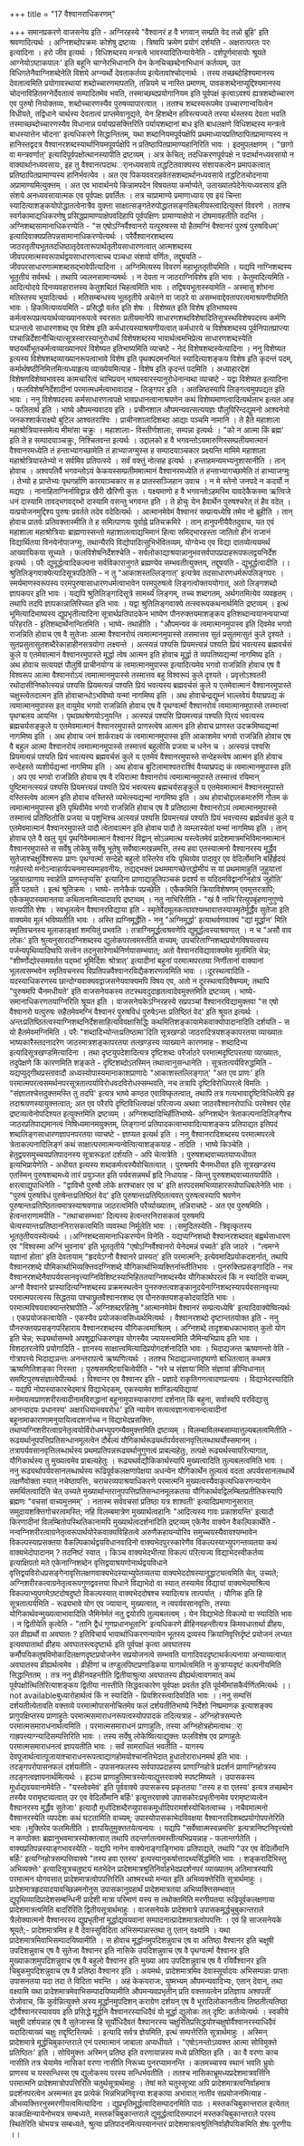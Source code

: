 +++
title = "17 वैश्वानराधिकरणम्"

+++
समानप्रकरणे वाजसनेय इति - अग्निरहस्ये "वैश्वानरं ह वै भगवान् सम्प्रति वेद तन्नो ब्रूहि' इति श्रवणादित्यर्थः । अग्निशब्दोपक्रमः कोशेषु द्रष्टव्यः । त्रिष्वपि क्रमेण प्रयोगं दर्शयति - अक्षरात्परतः परः इत्यादिना । हरो जीव इत्यर्थः । विधिशब्दस्य मन्त्रत्वे भावस्यादितिन्यायेनेति - दर्शपूर्णमासयोः श्रूयते आग्नेयोऽष्टाकपालः' इति बहूनि चाग्नेरभिधानानि येन केनचिच्छब्देनाभिधानं कर्तव्यम्, उत विधिगतेनैवाग्निशब्देनेति विशये अग्न्यर्थो देवताकर्तव्य इत्येतावांश्चोदनार्थः । तस्य तच्छब्दोहिश्यमानस्य देवतात्वमिति प्रयोगावस्थायां शब्दोच्चारणमापतति, तन्नियमे च नास्ति प्रमाणम्, पावकशब्देनाप्युद्दिश्यमानस्य चोदनाविहितमग्नेर्देवतात्वं सम्पादितमेव भवति, तस्माच्छब्दप्रयोगानियम इति पूर्वपक्षं कृत्वाऽवश्यं ह्यत्रशब्दोच्चारण एव पुरुषो नियोक्तव्यः, शब्दोच्चारणस्यैव पुरुषव्यापारत्वात् । ततश्च शब्दस्यरूपमेव उच्चारणान्वयित्वेन विधीयते, तद्विधाने चार्थस्य देवतात्वं प्राप्तमेवानूद्यते, येन हिशब्देन हविस्त्यज्यते तस्या र्थस्तस्य देवता भवति तस्माच्छब्दोच्चारणस्यैव विधानान्न पर्यायप्रसक्त्तिरिति पर्यायशब्दानां बाध इति बाधलक्षणे विधिशब्दस्य मन्त्रत्वे बाधस्यात्तेन चोदना' इत्यधिकरणे सिद्धान्तितम्, यथा शब्दानियमपूर्वपक्षेपि प्रथमाध्यायप्रतिष्ठापितप्रामाण्यस्य न हानिस्तद्वदत्र वैश्वानरशब्दस्यार्थानियमपूवर्पक्षेपि न प्रतिष्ठापितप्रामाण्यहानिरिति भावः । इदमुपलक्षणम् । "छागो वा मन्त्रवर्णात्' इत्यादिपूर्वपक्षोत्थानस्यापीति द्रष्टव्यम् । अत्र केचित्; तदधिकरणपूर्वपक्षे न पदार्थानध्यवसायो न वाक्यार्थानध्यवसायः, इह तु वैश्वानरपदाथर्ानध्यवसाये तद्धटितवाक्यस्य संशायकत्वेन प्रमापकत्वात् प्रतिष्ठापितप्रामाण्यस्य हानिर्भवत्येव । अत एव पिकयववराहवेतसशब्दार्थानध्यवसाये तद्धटितचोदनाया अप्रामाण्यमित्युक्त्तम् । अत एव भावार्थनये किन्नामपदेन विषयतया कर्मार्प्यते, उताख्यातपेदेनेत्यध्यवसाय इति संशये अनध्यवसायात्मक एव पूर्वपक्षः प्रवर्तितः । तत्र चाप्रामाण्ये प्रमाणाध्याय एव इयं चिन्ता स्यादित्याशङ्कयोपोद्धातत्वेनात्रैव युक्त्ता साक्षात्सङ्गतेरुपोद्धातसङ्गतिबलीयस्त्वादित्युक्त्तं विवरणे । ततश्च स्वर्गकामाद्यधिकरणेषु प्रसिद्धप्रामाण्याक्षेपवदिहापि पूर्वपक्षिणः प्रामाण्याक्षेपो न दोषमावहतीति वदन्ति । अग्निशब्दसामानाधिकरण्येति - "स एषोऽग्निर्वैश्वानरो यत्पुरुषस्स यो हैतमग्निं वैश्वानरं पुरुषं पुरुषविधम्' इत्यादिवाक्यप्रतिपन्नसामानाधिकरण्येत्यर्थः । परैर्वैश्वानरशब्दस्य जाठरतृतीयभूततदधिष्ठातृदेवतारूपार्थतृतीयसाधारणत्वात् आत्मशब्दस्य जीवपरमात्मस्वरूपार्थद्वयसाधारणत्वाच्च पञ्चधा संशयो वर्णितः, तद्दूषयति - जीवपरसाधारणात्मशब्दसद्भावेपीत्यादिना । अग्निमित्यस्य विवरणं महाभूततृतीयमिति । यद्यपि नाग्निशब्दस्य भूतृतीयं सर्वमर्थः । तथापि ज्वलनसामान्यमर्थः । न देवता न जाठराग्निविशेष इति भावः । केतुमादित्यमिति - आदित्योदये दिनव्यवहारात्तस्य केतुशब्दितं चिहत्वमिति भावः । तद्विषयभूतास्स्यामेति - अस्मासु शोभना मतिस्तस्य भूयादित्यर्थः । मतिसम्बन्धस्य भूततृतीये अचेतने वा जाठरे वा असम्भवाद्देवतापरत्वमाश्रयणीयमिति भावः । हिकमित्यव्ययमिति - प्रसिद्धौ वर्तत इति शेषः । विशेष्यत इति विशेष इतिभाष्यस्य कर्मत्वरूपप्रत्ययार्थव्याख्यानरूपत्वे स्वरसतः प्रतीयमानेपि साधारणशब्दविशेषादितिसूत्रस्थविशेषपदस्य कर्मणि घञन्तत्वे साधारणशब्द एव विशेष इति कर्मधारयस्याश्रयणीयत्वात् कर्मधारये च विशेषशब्दस्य पूर्वनिपातप्राप्त्या पश्चान्निर्देशानौचित्यात्सूत्रस्वारस्यानुरोधार्थं विशेषशब्दस्य भावार्थत्वमभिप्रेत्य साधारणशब्दस्येति षष्ठयर्थीभूतकर्मत्वव्याख्यानपरं विशेष्यत इतिभाष्यमिति व्याचष्टे - नेदं विशेषशब्दस्येत्यादिना । ननु विशेष्यत इत्यस्य विशेषशब्दव्याख्यानरूपत्वाभावे विशेष इति पृथक्पदमनन्वितं स्यादित्याशङ्कय विशेष इति कृदन्तं पदम्, कर्मार्थषष्ठीनिमित्तमित्यध्याहृत्य व्याख्येयमित्याह - विशेष इति कृदन्तं पदमिति । अध्याहारदेशं विशेषणविशेष्यभावस्य कामचारित्वं चाभिप्रयन् भाष्यस्वारस्यानुरोधेनान्यथा व्याचष्टे - यद्वा विशेष्यत इत्यादिना । फलविशेषनिर्देशादीनां परमात्मधर्मत्वाभावादाह - लिङ्गपर इति । अतन्निष्ठस्यापि लिङ्गत्वमुपपद्यत इति भावः । ननु विशेषपदस्य कर्मसाधारणत्वपक्षे भावप्रधानत्वानाश्रयणेन कथं विशेष्यमाणत्वादित्यर्थलाभ इत्यत आह - फलितार्थ इति । भाष्ये औपमन्यवादय इति । प्रचीनशाल औपमन्यवत्सत्ययज्ञः पौलुपिरिन्दद्युमनो आश्वनेयो जनकश्शार्कराक्ष्यो बुटिल आश्वतराश्विः । प्राचीनशालादिशब्दा आद्याः पञ्चमि नामानि । ते हैते महाशाला महाश्रोत्रियास्समेत्य मीमांसा चक्रुः । महाशालाः- विस्तीर्णशालाः, सम्पन्ना इत्यर्थः । "को न आत्मा किं ब्रह्म' इति ते ह सम्पादयाञ्चक्रुः, निश्चितवन्त इत्यर्थः । उद्दालको ह वै भगवन्तोऽयमारुणिस्सम्प्रतीयमात्मानं वैश्वानरमध्येति तं हन्ताभ्यागच्छामेति तं हाभ्याजग्मुस्स ह सम्पादयाञ्चकार प्रक्ष्यन्ति मामिमे महाशाला महाश्रोत्रियास्तेभ्यो न सर्वमिव प्रतिपत्स्ये । सर्वं वक्त्तुं नोत्सह इत्यर्थः । हन्ताहमन्यमभ्यनुशासानीति । तान् होवाच । अश्वपतिर्वै भगवन्तोऽयं केकयस्सम्प्रतीममात्मानं वैश्वानरमध्येति तं हन्ताभ्यागच्छामेति तं हाभ्याजग्मुः । तेभ्यो ह प्राप्तेभ्यः पृथगर्हाणि कारयाञ्चकार स ह प्रातस्सञ्जिहान उवाच । न मे स्तेनो जनपदे न कदर्यो न मद्यपः । नानाहिताग्निर्नाविद्वान्न खैरी खैरिणी कुतः । यक्ष्यमाणो ह वै भगवन्तोऽहमस्मि यावदेकैकस्मा ऋत्विजे धनं दास्यामि तावद्भगवद्य्भो दास्यामि वसन्तु भगवन्त इति । ते होचुः येन हैवार्थेन पुरुषश्चरेत् तं हैव वदेत् । यत्प्रयोजनमुद्दिश्य पुरुषः प्रवर्तते तदेव वदेदित्यर्थः । आत्मानमेवेमं वैश्वानरं सम्प्रत्यध्येषि तमेव नो ब्रूहीति । तान् होवाच प्रातर्वः प्रतिवक्त्तास्मीति ते ह समित्पाणयः पूर्वाह्ने प्रतिचक्रमिरे । तान् हानुपनीयैवैतदुवाच, यत एवं महाशाला महाश्रोत्रियाः ब्राह्मणास्सन्तो महाशालत्वाद्यभिमानं हित्वा समिद्भारहस्ता जातितो हीनं राजानं विद्यार्थितया विनयेनोपाजग्मुः, तथान्यैरपि विद्योपादित्सुभिर्भवितव्यम्, योग्येभ्य एव विद्या दातव्येत्ययमर्थ आख्यायिकया सूच्यते । फलविशेषनिर्देशश्चेति - सर्वलोकाद्याश्रयान्नानुभवसर्वपापप्रदाहरूपफलद्वयनिर्देश इत्यर्थः । परैः द्युमूर्द्धत्वादिकल्पना सर्वविकारानुगते ब्रह्मण्येव सम्भवतीत्युक्त्तम्, तद्दूषयति - द्युभूर्द्धत्वादीति ।।श्रुतिलिङ्गवाक्येत्यादिसूत्रपठितेति - न तु "आकाशस्तल्लिङ्गात्' इत्यत्रेव तदसाधारणधर्मरूपलिङ्गपरः । स्मर्यमाणस्वरूपस्य परमपुरुषासाधारणधर्मत्वाभावेन परमपुरुषत्वे लिङ्गत्वोक्तययोगात्, अतो लिङ्गशब्दो ज्ञापकपर इति भावः । यद्यपि श्रुतिलिङ्गादिसूत्रे सामर्थ्यं लिङ्गम्, तच्च शब्दगतम्, अर्थगतमित्येव व्यवहृतम् । तथापि तदपि ज्ञापकान्नातिरिच्यत इति भावः । यद्वा श्रुतिलिङ्गवाक्ये तत्स्वरूपकथनार्थमिति द्रष्टव्यम् । इत्थं भूमित्यादिभाष्यस्य द्युप्रभृतीत्यादिना सूत्रार्थप्रतिपादकेन भाष्येण पौनरुक्तयमाशङ्कय इतिशब्दान्वयानन्वयाभ्यां परिहरति - इतिशब्दार्थेनान्वितमिति । भाष्ये- तथाहीति । "औपमन्यव कं त्वमात्मानमुपास्व इति दिवमेव भगवो राजन्निति होवाच एष वै सुतेजाः आत्मा वैश्वानरोयं त्वमात्मानमुपास्से तसमात्तव सुतं प्रसुतमासुतं कुले दृश्यते । सुतप्रसुतासुतशब्दैरेकाहाहीनसत्रयोगा लक्ष्यन्ते । अत्स्यन्नं पश्यसि प्रियमत्त्यन्नं पश्यति प्रियं भवत्यस्य ब्रह्मवर्चसं कुले य एतमेवात्मानं वैश्वानरमुपास्ते मूर्द्धा त्वेष आत्मन इति होवाच मूर्द्धा ते व्यपतिष्यद्यन्मां नागमिष्य इति । अथ होवाच सत्ययज्ञं पौलुषिं प्राचीनयोग्य कं त्वमात्मानमुपास्स इत्यादित्यमेव भगवो राजन्निति होवाच एष वै विश्वरूप आत्मा वैश्वानरोऽयं त्वमात्मानमुपास्से तस्मात्तव बहु विश्वरूपं कुले दृश्यते । प्रवृत्तोऽश्वतरी रथोदासीनिष्कोत्स्यन्नं पश्यसि प्रियमत्यन्नं पश्यति प्रियं भवत्यस्य ब्रह्मवर्चसं कुले य एतमेवात्मानं वैश्वानरमुपास्ते चक्षुस्त्वेतदात्मन इति होवाचान्धोऽभविष्यो यन्मां नागमिष्य इति । अथ होवाचेन्द्रद्युम्नं भाल्लवेयं वैयाघ्रपद्य कं त्वमात्मानमुपास्स इत् वायुमेव भगवो राजन्निति होवाच एष वै पृथग्वर्त्मा वैश्वानरोयं त्वमात्मानमुपास्से तस्मात्त्वां पृथग्बलय आयन्ति । पृथग्रथश्रेणयोऽनुयन्ति । अत्स्यन्नं पश्यसि प्रियमत्त्यन्नं पश्यति पि्रयं भवत्यस्य ब्रह्मचर्यसङ्कुले य एतमेवमात्मानं वैश्वानरमुपास्ते प्राणस्त्वेष आत्मन इति होवाच प्राणस्त उदक्रमिष्यद्यन्मां नागमिष्य इति । अथ होवाच जनं शार्कराक्ष्य कं त्वमात्मानमुपास्स इति आकाशमेव भगवो राजन्निति होवाच एष वै बहुल आत्मा वैश्वानरोयं त्वमात्मानमुपास्से तस्मात्त्वं बहुलोसि प्रजया च धनेन च । अत्स्यन्नं पश्यसि प्रियमत्यन्नं पश्यति प्रियं भवत्यस्य ब्रह्मवर्चसं कुले य एतमेवं वैश्वानरमुपास्ते सन्देहस्त्वेष आत्मन इति होवाच सन्देहस्ते व्यशीर्यद्यन्मां नागमिष्य इति । अथ होवाच बुटिलामाश्वतराश्विं वैय्याघ्रपद्य कं त्वमात्मानमुपास्स इति । अप एव भगवो राजन्निति होवाच एष वै रयिरात्मा वैश्वानरोयं त्वमात्मानमुपास्ते तस्मात्त्वं रयिमान् पुष्टिमानत्स्यन्नं पश्यसि प्रियमत्त्यन्नं पश्यति प्रियं भवत्यस्य ब्रह्मचर्यसङ्कुले य एतमेवमात्मानं वैश्वानरमुपास्ते वस्तिस्त्वेष आत्मन इति होवाच वस्तिस्ते व्यभेत्स्यद्यन्मां नागमिष्य इति । अथ होवाचोद्दालकमारुणिं गौतम कं त्वमात्मानमुपास्स इति पृथिवीमेव भगवो राजन्निति होवाच एष वै प्रतिष्ठात्मा वैश्वानरोऽयं त्वमात्मानमुपास्से तस्मात्त्वं प्रतिष्ठितोसि प्रजया च पशुभिश्च अत्स्यन्नं पश्यसि प्रियमत्त्यन्नं पश्यति प्रियं भवत्त्यस्य ब्रर्ह्मवर्चसं कुले य एतमेवमात्मानं वैश्वानरमुपास्ते पादौ त्वेतावात्मन इति होवाच पादौ ते व्यम्लास्येतां यन्मां नागमिष्य इति । तान् होवाच एते वै खलु यूयं पृथगिवेममात्मानं वैश्वानरं विद्वान् सोऽन्नमात्थ यस्त्वेतमेवं प्रादेशमात्रमभिविमानमात्मानं वैश्वानरमुपास्ते स सर्वेषु लोकेषु सर्वेषु भूतेषु सर्वेष्वात्मखन्नमत्ति, तस्य हवा एतस्यात्मनो वैश्वानरस्य मूर्द्धैव सुतेजाश्चक्षुर्विश्वरूपः प्राणः पृथग्वर्त्मा सन्देहो बहुलो वस्तिरेव रयिः पृथिव्येव पादावुर एव वेदिर्लोमानि बर्हिर्हृदयं गार्हपत्त्यो मनोऽन्वाहार्यपचनमास्यमाहवनीयः, तद्यद्भक्त्तं प्रथममागच्छेत्तद्धोमीयं स यां प्रथमामाहुतिं जुहुयात्तां जुहुयात्प्राणाय स्वाहेति प्राणस्तृप्यसि' इत्यादिना प्राणाद्याहुतिपञ्चकं प्रदर्श्य स यदिदमविद्वानग्निहोत्रं जुहोति' इति पठ्यते । इत्थं श्रुतिक्रमः । भाष्ये- तानेकैकं पप्रच्छेति । एकैकमिति क्रियाविशेषणम् एवमुत्तरत्रापि; एकैकमुपास्यमानतया कथितानामित्यादावपि द्रष्टव्यम् । नतु नाभिरितीति - "खं वै नाभि'रित्युपबृंहणानुगुण्ये सत्यपीति शेषः । स्वभूलत्वेन वैश्वानरविद्याया इति - स्मृतेर्वेदमूलकत्वावश्यम्भावात्तस्यास्मृतेर्मूर्द्धैव सुतेजा इति वाक्यमेव मूलं भविष्यतीति भावः । अस्ति ह्यग्निमूर्द्धेति - ननु "अग्निमूर्द्धा' इत्याथर्वणवाक्यं "द्यां मूर्द्धान' मिति स्मृतिवचनस्य मूलाकाङ्क्षां शमयितुं प्रभवति । तत्राग्निमूर्द्धत्वश्रवणेपि द्युमूर्द्धत्वस्याश्रवणात् । न च "असौ वाव लोकः' इति श्रुत्यनुसारादग्निशब्दस्य द्युलोकपरत्वमस्तीति वाच्यम्; उपचरिताग्निशब्दप्रयोगविषयत्वस्य पर्जन्यपृथिव्यादिष्वपि सत्त्वेन तदनुसारेणार्थनिर्णयासम्भवात्; अतो वैश्वानरविद्यावाक्यमेव मूलमिति चेन्न; "शीर्ष्णोद्योस्समवर्तत पद्य्भां भूमिर्दिशः श्रोत्रात्' इत्यादीनां बहूनां परमात्मपरतया निर्णीतानां वाक्यानां भूलत्वसम्भवेन स्मृतिवचनस्य विप्रतिपन्नवैश्वानरविद्यैकशरणत्वमिति भावः ।।दूरस्थत्वादिति - यदस्याधिकरणस्य छान्दोग्यवाक्यवद्वाजसनेयवाक्यमपि विषय एव, अतो न दूरस्थत्वादिवैषम्यम्; तथापि "पुरुषमपि चैनमधीयते' इति वाजसनेयकस्य तटस्थवदुदाहृतत्वादेवमुक्त्तमिति द्रष्टव्यम् । भाष्ये- समानाधिकरणतयाग्निरिति श्रूयत इति । वाजसनेयकेऽग्निरहस्ये सप्रपञ्चां वैश्वानरविद्यामुक्तवा "स एषो वैश्वानरो यत्पुरुषः सहैतमेवमग्निं वैश्वानरं पुरुषविधं पुरुषेऽन्तः प्रतिष्ठितं वेद' इति श्रूयत इत्यर्थः । अन्तःप्रतिष्ठितत्वस्याग्निशब्दनिर्देशसाहित्यविवक्षासिद्धिः कथमितिशङ्कायामेकवाक्योपादानादिति दर्शयति - स यो हैतमेवमग्निमिति । परैः "शब्दादिभ्योन्तःप्रतिष्ठामा'दिति सूत्रखण्डो जाठरादित्रयशङ्कापरतया व्याख्यातः भाष्यकारैस्तदनादरेण जाठरमात्रशङ्कापरतया तत्खण्डस्य व्याख्याने कारणमाह - शब्दादिभ्य इत्यादिसूत्रखण्डमित्यादिना । तथा दृष्टयुपदेशादित्यत्र दृष्टिशब्दः परैर्जाठरे परमात्मदृष्टिपरतया व्याख्यातः, तदुपेक्षणे किं कारणमिति शङ्कते - दृष्टिशब्दोऽतस्मिन् तथात्वानुसन्धानेति । सूत्रतात्पर्यविरुद्धमिति - यद्यप्युद्गीथप्रस्तावादौ अध्यस्योपास्यमानाकाशप्राणादेः "आकाशस्तल्लिङ्गात्' "अत एव प्राणः' इति परमात्मपरत्वसमर्थनपरसूत्रतात्पर्याविरोधवदविरोधस्सम्भवति, नच तत्रापि दृष्टिविरोधिपरत्वे विमतिः । "संज्ञातश्चेत्तदुक्त्तमस्ति तु तदपि' इत्यत्र भाष्ये कण्ठत एवाविष्कृतत्वात्, तथापि तत्र गत्यभावाद्दृष्टिविधित्वेपि इह तदाश्रयणस्यायुक्त्तत्वात्; अत एव परैरपि दृष्टिविधित्वपक्षं परित्यज्य अथवा जाठरवैश्वानरोपाधिः परमेश्वर एवेह द्रष्टव्यत्वेनोपदिश्यत इत्युक्त्तमिति द्रष्टव्यम् । अग्निशब्दादिभिर्हीतिभाष्ये- अग्निशब्देन त्रेताकल्पनादिलिङ्गैश्च जाठरप्रतिपाद्यमानत्वं निषिध्यमानमयुक्त्तम्, लिङ्गानां प्रतिपादकत्वाभावादित्याशङ्कय प्रतिपाद्यत इतिपदं शब्दलिङ्गसाधारणज्ञापनपरतया व्याचष्टे - ज्ञाप्यत इत्यर्थ इति । ननु वैश्वानरादिशब्दस्य परमात्मपरत्वे त्रेताकल्पनादिलिङ्गं कथं साक्षात्परमात्मन्यन्वेत्वित्याशङ्कयाह - तदिति । भाष्ये किञ्चेति । हेतुद्वयसमुच्चयप्रतिपादनस्य सूत्रारूढतां दर्शयति - अपि चेत्यत्रेति । पुरुषशब्दवाच्यतयाप्यधीयत इत्यभिप्रायेणेति - अधीयत इत्यस्य शब्दकर्मत्वस्यैवोचितत्वात् । पुरुषमपि चैनमधीयत इति सूत्रखण्डस्य एतस्मिन् पुरुषशब्दमध्ये तारं प्रयुञ्जत इति पर्यवसन्नमर्थं हृदि निधायाह - किन्तु पुरुषशब्दवाच्यतयापीति । क्षरत्वाद्युपाधिनेति - "द्वाविभौ पुरुषौ लोके क्षरश्चाक्षर एव च' इति क्षरपदसमभिव्याहाररूपोपाधिबलेनेति भावः । "पुरुषं पुरुषविधं पुरुषेन्तःप्रतिष्ठितं वेद' इति पुरुषान्तःप्रतिष्ठितत्ववत् पुरुषत्वस्यापि श्रवणेन पुरुषान्तःप्रतिष्ठितत्वमात्रस्याश्रवणान्न जाठरत्वमिति परैर्व्याख्यातम्, तन्निराचष्टे - अत एव पुरुषमिति । हेत्वन्तराणामपीति - "तथाचासम्भवा' दित्यस्य हेत्वन्तरनिरासकत्वं पुरुषमपि चेत्यस्यान्तःप्रतिष्ठाननिरासकत्वमिति व्यवस्था निर्मूलेति भावः ।।समुदितस्येति - त्रिवृत्कृतस्य भूततृतीययस्येत्यर्थः ।।अग्निशब्दसामानाधिकरण्येन विनेति - यद्यप्यग्निशब्दो वैश्वानरशब्दवत् बह्वर्थसाधारण एव "विश्वस्मा अग्निं भुवनाय' इति भूततृतीये "एषोऽग्निर्वैश्वानरो येनेदमन्नं पच्यते' इति जाठरे । "त्वमग्ने यज्ञानां होता' इति देवतायाम् "हृदयेऽग्नौ वैश्वानरे प्रास्यत्' इति परमात्मनि; इत्येवमादिप्रयोकदशर्नात्, तथापि वैश्वानरशब्दे यौमिकार्थाभिव्यक्त्तिवदग्निशब्दे यौगिकार्थाभिव्यक्त्तिर्नास्तीतिभावः । पुनरुक्त्तिप्रसङ्गादिति - नच वैश्वानरशब्देनैवापर्यवसानवृत्त्याग्निविशिष्टस्याभिहिततयाग्निशब्दस्यैव यौगिकार्थपरत्वं किं न स्यादिति वाच्यम्, अग्नौ वैश्वानरे प्रास्यादित्यग्निशब्दस्य प्रक्रमस्थत्वेन पुनरुक्त्तत्वशङ्कानुदयेनाग्निशब्दस्यापर्यवसानवृत्त्या परमात्मपरत्वस्य सिद्धतया पश्चाछ्रुतवैश्वानरशब्द एव पौनरुक्तयशङ्कोदयादिति भावः । परमात्मविषयवाक्यान्तरेष्वपीति - अग्निशब्दरहितेषु "आत्मानमेवेमं वैश्वानरं सम्प्रत्यध्येषि' इत्यादिवाक्येष्वित्यर्थः । एकप्रयोजकत्वायेति - एकस्यैव प्रयोजकत्वसिध्यर्थमित्यर्थः । वैश्वानरशब्दो दृष्टान्ततयोक्त इति - ननु पौनरुक्तयप्रसङ्गपरिहाराय वैश्वानरशब्दस्य यौगिकत्वमाश्रितम् । अग्निशब्दे तादृशबाधकाभावात् कुतो योग इति चेन्न; रूढ्यर्थासम्भवे अपशूद्राधिकरणइव योगस्यैव ज्यायस्त्वमिति जैमिन्यभिप्राय इति भावः । विशदतरत्वेपि प्रयोगादिति - ज्ञानस्य साक्षात्त्वमित्यादिप्रयोगदर्शनादिति भावः । भिदाद्यजन्त ऋष्यणन्तो वेति - गोत्रापत्त्ये भिदाद्यञन्तः अनन्तरापत्ये ऋष्यणित्यर्थः । ततश्च भिदाद्यञन्तादृष्यणो बाधितत्वात् कथमत्र ऋष्यणितिशङ्का निरस्ता । पुरुषसमष्टिवाचित्वेपीति - "नरे च संज्ञाया'मिति संज्ञायां ङीप्विधानात् समष्टिपुरुषसंज्ञात्वेपीत्यर्थः । विश्वानर एव वैश्वानर इति - प्रज्ञादे राकृतिगणत्वादणप्रत्ययः । विद्याभेदस्यादिति - यद्यपि नोपास्याकारभेदमात्रं विद्याभेदकम्, एकस्यामेव शाण्डिल्यविद्यायां मनोमयत्वप्राणशरीरत्वादीनामविरुद्धानां बहूनामुपास्याकाराणां दर्शनात् किं बहुना, सर्वास्वपि परविद्यासु आनन्दादयः प्रधानस्य' अक्षरधियान्त्ववरोधः' इति न्यायेन सत्यत्वज्ञानत्वानन्दत्वादीनां बहूनामाकाराणामनुयायित्वदशर्नाच्च न विद्याभेदप्रसक्त्तिः, तथाप्यग्निशरीरत्वाग्रनेतृत्वयोर्विरोधमभ्युपगम्यैवमुक्त्तमिति द्रष्टव्यम् । विलम्बाविलम्बसाम्यात्तुल्यबलत्वमितीति - रूढ्यर्थानुपपत्तिप्रतिसन्धानमूलत्वेन दौर्बल्यं यौगिकार्थरूढ्यर्थापर्यवसानवृत्तिलब्धाथर्योस्समानम् । तत्रापर्यवसानवृत्तिलब्धार्थस्य प्रथमप्रतिपन्नरूढ्यर्थानुगुणत्वं प्राबल्यहेतुः, तत्पक्षे रूढ्यर्थस्यापरित्यागात्, यौगिकार्थस्य तु मुख्यत्वमेव प्राबल्यहेतुः । रूढ्यथर्वद्यौकिकार्थस्यापि मुख्यत्वादिति तुल्यबलत्वमिति भावः । ननु रूढ्यर्थापर्यवसानलब्धार्थस्य रूढिपूर्वकलक्षणापेक्षया अधन्येन यौगिकार्थेन तुल्यत्वं वदता अपर्यवसानलब्धार्थे लक्षणैवोक्ता स्यात् नचेष्ठापत्तिः, चराचरव्यपाश्रयाधिकरणे परमात्मनि मुख्यत्वस्यैवाकृत्यधिकरणन्यायेन समर्थितत्वादिति चेत् उच्यते मुख्यार्थान्तरानुपपत्तिप्रतिसन्धानमूलकतया यौगिकार्थवद्विलम्बितप्रतीतिकस्यापि ब्रह्मणः "वचसां वाच्यमुत्तमम्' । नतास्म सर्ववचसां प्रतिष्ठा यत्र शाश्वती' इत्यादिप्रमाणानुसारात् समुदायशक्त्तिगोचरत्वमस्ति; नहि विलम्बमात्रेण मुख्यार्थत्वहानिः "आदित्यस्य गावः प्रकाशयन्ति' इत्यादौ किरणादीनां विलम्बितोपस्थितिकानामपि मुख्यार्थत्वदर्शनादिति द्रष्टव्यम् एकेनैव वाक्येन वैकल्पिकार्थेति - नन्वग्निशरीरत्वाग्रनेतृत्वरूपार्थयोरेकवाक्यविहितत्वे अरुणैकहायन्योरिव समुच्चयस्यैवावश्यम्भावेन विकल्पस्याप्रसक्तया वैकल्पिकार्थद्वयविधानवादिनो वाक्यभेदपुरस्कारेणैव विकल्पस्याभ्युपगन्तव्यतया कथं वाक्यभेदोपादानम् ? तदनिष्टं स्यात् । किञ्च वाक्यभेदभीत्या विकल्पं परित्यज्य विद्याभेदस्वीकर्तव्य इत्याक्षिपतो मते एकेनाग्निशब्देन वृत्तिद्वयाश्रयणोनार्थद्वयविधाने वृत्तिद्वयविरोधप्रसङ्गेनावृत्तिलक्षणवाक्यभेदस्याभ्युपेतव्यतया वाक्यभेददोषस्यानुद्धाट्यत्वमिति चेत्, उच्यते; अग्निशरीरकत्वाग्रनेतृत्वरूपगुणद्ववत्तया विधाने विद्याभेदो वा स्यात् तस्यामेव विद्यायां वाक्यभेदमाश्रित्य विकल्पाभ्युपगमेऽष्टदोषदुष्टो विकल्पस्यात् वाक्यभेददोषश्च स्यादित्यत्र तात्पर्यात् । यौगिक इति हि सूत्रतात्पर्यमिति - रूढ्यभावे योग एव ज्यायान्, मुख्यत्वात्, न त्वपर्यवसानवृत्तिः, तस्याः योगिकार्थवन्मुख्यत्वाभावादिति जैमिनेर्मतं नतु द्वयोरपि तुल्यबलत्वम् । येन विद्याभेदो विकल्पो वा स्यादिति भावः । न द्वितीयेति कृत्वेति - "तानि द्वैधं गुणप्रधानभूतानि' इत्यधिकरणे व्रीहिनवहन्तीत्यत्र किमवधातार्था व्रीहयः, उत व्रीह्यर्थो वा अवघातः ? इतिविचार्य भावार्थाधिकरणन्यायेन भूतस्य द्रव्यस्य क्रियानिवृत्तिर्दृष्टं प्रयोजनं लभ्यत इत्यवघातार्था व्रीहयः अवघातस्त्वदृष्टार्थः इति पूर्वपक्षं कृत्वा अवघातस्य कर्मौपयिकतुषविमोकादिलक्षणदृष्टप्रयोजनेन सप्रयोजनत्वे सम्भवति यागादिवददृष्टाथर्कल्पनाया अन्याय्यत्वात् अवघातस्य व्रीह्यर्थत्वमेव । व्रीहीणां च तण्डुलपिष्टप्रणाडिकया यागार्थत्वमिति न कुत्राप्यदृष्टं कल्पनीयमिति सिद्धान्तितम् । तत्र ननु व्रीहीनवहन्तीति द्वितीयाश्रुत्या अवघातस्य व्रीह्यर्थत्वावगमात् कथं पूर्वपक्षोत्थितिरित्याशङ्कय द्वितीया नास्तीति सिद्धवत्कारेण पूर्वपक्षः प्रवर्तत इति पूर्वमीमांसकैर्वर्णितमित्यर्थः ।।not availableबुध्यारोहार्थत्वं किं न स्यादिति - प्रियशिरस्त्वादिवदिति भावः ।।ननु सम्पत्तिं दर्शयतीत्येतावति वक्त्तव्ये परमात्मोपासनोचितमेव फलं दर्शयतीतिभाष्ये निर्देशो निष्प्रमाणक इत्याशङ्क्य प्रागुपक्षिप्तस्य प्राणाहुतेः परमात्मसमाराधनरूपत्वस्योपपादकं तदित्यत्राह - अग्निहोत्रसम्पत्तेः परमात्मसमाराधनार्थत्वमिति । परमात्मसमाराधनं प्राणाहुतिः, तस्या अग्निहोत्रहोमत्वाथर्ा गाह्रपत्त्याग्न्यादिसम्पत्तिरिति भावः । तस्य सर्वेषु लोकेष्वित्याद्युक्त्तः फलविशेष एव प्राणाहुतेः परमात्मसमाराधनत्वं ज्ञापयतीति भावः । सर्वं सामराधितं भवतीति - यागस्य देवपूजार्थत्वात्पूजायाश्चाराधनरूपत्वाद्यागहोमयोश्चानतिभेदात् हुधातोराराधनमर्थ इति भावः । तदङ्गपरोपासनफलं दर्शयतीति - उपासनफलस्य सर्वपापप्रदाहस्य प्राणाग्निहोत्रे प्रदर्शनं प्राणाग्निहोत्रस्य तदङ्गत्वज्ञापनार्थमित्यर्थः । इदञ्च प्राणाहुतिमात्रस्येत्याद्युत्तरवाक्ये स्पष्टमिष्यते । उपासकस्य मूर्धाद्यवयवानामेवेति - "यस्त्वेवमेवं' इति पूर्ववाक्ये उपासकस्य प्रकृततया "तस्य ह वा एतस्य' इत्यत्र तच्छब्देन तस्यैव परामृष्टव्यत्वात् उर एव वेदिर्लोमानि बर्हिः' इत्युत्तरवाक्ये उपासकोरःप्रभृतीनामेव परामृष्टव्यत्वेन वैश्वानरस्य मूर्द्धैव सुतेजाः' इत्यादौ मूर्धादिशब्दैरप्युपासकमूर्धादिपरामर्शस्योचितत्वाच्च । नचैवमात्मनो वैश्वानरस्येति व्यपदेशः कथं घटतामिति वाच्यम्; उपास्योपासकाभेदविवक्षया वैश्वानरादिशब्दप्रयोगोपपत्तेरिति भावः ।मुक्तिरेव फलमितीति । ज्ञापयितुमुक्त्ततयेत्यन्वयः । यद्यपि "सर्वेष्वात्मस्वन्नमत्ति' इत्यत्रानिष्टनिवृत्त्यंशो न कण्ठोक्तः ब्रह्मानुभवमात्रस्योक्तत्वात् तथापि तदन्तर्गतत्वमस्तीत्यभिप्रयन्नाह - फलान्तर्गतेति । वाक्यप्रतिपन्नस्याङ्गभावस्येति - यद्यपि नानेन वाक्येनाङ्गाङ्गिभावः प्रतिपाद्यते, तथापि "उर एव वेदिर्लोमानि बर्हिः' इत्यग्निहोत्रसम्पत्तिवाक्ये "तस्य हवा एतस्य' इत्यस्यानुकर्षात्तादथ्यर्सिद्धमिति भावः । शङ्करादिभिस्तु अभिव्यक्त्तेः' इत्यादिसूत्रचतुष्टयं मतभेदेन प्रादेशमात्रश्रुतिनिर्वाहभेदप्रदर्शनपरं व्याख्यातम् अतिमात्रस्यापि परमात्मन योगवसात् प्रादेशमात्रत्वोपपत्तिरिति आश्मरथ्यो मन्यत इति अभिव्यक्त्तेरिति सूत्रार्थमाहुः । प्रादेशमात्रहृदयादयावच्छिन्नमनोनुस् उपासकानुग्रहार्थं प्रादेशमात्रतया अभिव्यक्त्तिसम्भवात् द्युपृथिव्यादिप्रादेशसम्बन्धिनी प्रादेशी मात्रा परिमाणं यस्य स तथोक्तमिति मरणीयतया रूढिपूर्वकलक्षणाया प्रादेशमात्रत्वमिति बादरिरिति द्वितीयसूत्रार्थमाहुः । वाजसनेयके प्रादेशमात्रे उपासकमूर्द्धचुबुकान्तराले त्रैलोक्यात्मनो वैश्वानरस्य द्युप्रभृतीनां मूर्द्धाद्यवयवानां सम्पादनात्प्रादेशमात्रत्वोपपत्तिः । एवं हि साजसनेयके श्रूयते;- प्रादेशमात्रमिव ह वै देवास्सुविदिता अभिसम्पन्नास्तथा तु एतान् वक्ष्यामि । यथा प्रादेशमात्रमिवाभिसम्पादयिष्यामीति । स होवाच मूर्द्धानमुपदिशन्नुवाच एष वा अतिष्ठा वैश्वानर इति चक्षुषी उपदिशन्नुवाच एष वै सुतेजा वैश्वानर इति नासिके उपदिशन्नुवाच एष वै पृथग्वर्त्मा वैश्वानर इति मुख्याकाशमुपदिशन्नुवाच एष वै बहुलो वैश्वानर इति मुख्या आप उपदिशन्नुवाच एष वै रयिर्वैश्वानर इति चिबुकमुपदिशन्नुवाच एष वै प्रतिष्ठा वैश्वानर इति । अयमर्थः, प्रादेशमात्रमिव देवास्सूर्यादयः अभिसम्पन्नाः प्राप्ताः उपासनतया यदा तदा ते विदिता भवन्ति । अहं केकयराजः, युष्मभ्यम् औपमन्यवादिभ्यः, एतान् देवान्, तथा वक्ष्यामि यथा प्रादेशमात्रमेवाभिसम्पादयिष्यामीति औपमन्यवप्रभृतीन् प्रति वक्त्तव्यत्वेन प्रतिज्ञाय अश्वपतीं रोजोवाच, किं कुर्वन्नित्युक्त्ते अस्य मूर्द्धानमुपदिशन् कराग्रेण दर्शयन् एष वै भूरादिलोकानतीत्य तिष्ठतीत्यतिष्ठा द्यौर्वैश्वानरस्यावयव इति प्रसिद्धे मूर्द्धनि वैश्वानरस्याधिदैवं यो मूर्द्धा द्युलोकः तत् दृष्टिः कर्तव्येत्यर्थः । स्वकीये चक्षुषी दर्शयन्नाह एष वै सुतेजास्स हि सूर्योधिदैवतं वैश्वानरस्य चक्षुरितिप्रसिद्धयोश्चक्षुषोर्वैश्वानरस्याधिदैवं यदादित्याख्यं चक्षुः तद्दृष्टिरित्यर्थः । इत्यादि सर्वत्र ज्ञेयमिति, इत्थं सम्पत्तेरिति सूत्रार्थमाहुः । अस्मिन् प्रादेशमात्रे मूर्द्धचिबुकान्तराले एनं परमात्मानं जाबाला अप्यधीयते । "एषोऽनन्तोऽव्यक्त्त आत्मा सोविमुक्त्ते प्रतिष्ठितः' इति । सोविमुक्त्तः अस्मिन् प्रतिष्ठ इति वरणायान्नस्य मध्ये प्रतिष्ठित इति । का वै वरणा काच नासीति तत्र चेयामेव नासिकां वरणा नासीति निरूच्य पुनरप्यामनन्ति । कतमच्चास्य स्थानं भवति भ्रुवोः प्राणस्य च यस्सन्धिस्स एष द्युलोकस्य परस्य सन्धिर्भवतीति । ततश्च नासिकाभ्रूमध्यप्रदेशमात्रवर्त्तिनि परमात्मनि प्रादेशमात्रोपपत्तिरिति चतुर्थसूत्रार्थमाहुः । तेषां मते चतुस्सूत्र्या अपि प्रादेशमात्रत्वनिर्वाहमात्र प्रदर्शनपरत्वेन अस्मन्मत इव प्रत्येकं भिन्नभिन्ननिवृत्त्या शङ्काया अभावात् नातीव सप्रयोजनमित्याह - अीभव्यक्त्तिरनुस्मरणीयत्वमित्यादिना । द्युप्रभृतिमूर्द्धत्वादिसम्पादनमिति पाठः । मस्तकचिबुकान्तराल इत्येतत् काकाक्षिन्यायेनोभयत्र सम्बध्यते, मस्तकचिबुकान्तराले द्युमूर्द्धत्वादिसम्पादनं मस्तकचिबुकान्तराले परस्य स्थितेरिति चोभयत्र सम्बध्यते, श्रुत्या प्रतिपादनमित्यस्यानन्तरं प्रादेशमात्रत्वश्रुतिनिर्वाहौपयिकमिति शेषः पूरणीयः ।।